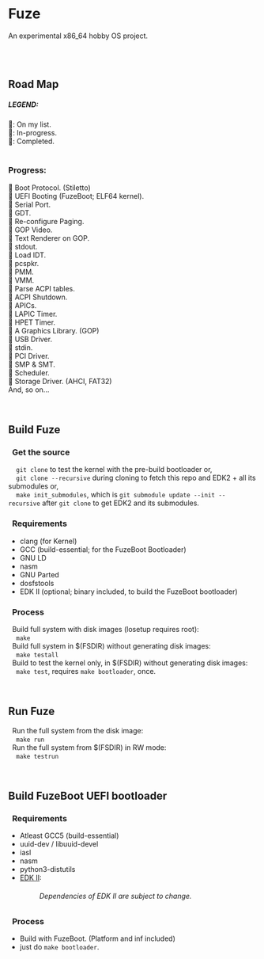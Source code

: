 # Fuze
An experimental x86_64 hobby OS project.
&nbsp;  
&nbsp;  

&nbsp;
## Road Map
#####  LEGEND:
💙: On my list.  
💛: In-progress.  
💚: Completed.  
&nbsp;
### Progress:
💚 Boot Protocol. (Stiletto)  
💚 UEFI Booting (FuzeBoot; ELF64 kernel).  
💚 Serial Port.  
💚 GDT.  
💙 Re-configure Paging.  
💚 GOP Video.  
💚 Text Renderer on GOP.  
💚 stdout.  
💙 Load IDT.  
💛 pcspkr.  
💙 PMM.  
💙 VMM.  
💙 Parse ACPI tables.  
💙 ACPI Shutdown.  
💙 APICs.  
💙 LAPIC Timer.  
💙 HPET Timer.  
💙 A Graphics Library. (GOP)  
💙 USB Driver.  
💙 stdin.  
💙 PCI Driver.  
💙 SMP & SMT.  
💙 Scheduler.  
💙 Storage Driver. (AHCI, FAT32)   
And, so on...   

&nbsp;

## Build Fuze
### &nbsp; Get the source
&nbsp; &nbsp; `git clone` to test the kernel with the pre-build bootloader or,  
&nbsp; &nbsp; `git clone --recursive` during cloning to fetch this repo and EDK2 + all its submodules or,   
&nbsp; &nbsp; `make init_submodules`, which is `git submodule update --init --recursive` after `git clone` to get EDK2 and its submodules.
### &nbsp; Requirements
* clang (for Kernel)
* GCC (build-essential; for the FuzeBoot Bootloader)
* GNU LD
* nasm
* GNU Parted
* dosfstools
* EDK II (optional; binary included, to build the FuzeBoot bootloader)

### &nbsp; Process
&nbsp; Build full system with disk images (losetup requires root):  
&nbsp; &nbsp; `make`  
&nbsp; Build full system in $(FSDIR) without generating disk images:  
&nbsp; &nbsp; `make testall`  
&nbsp; Build to test the kernel only, in $(FSDIR) without generating disk images:  
&nbsp; &nbsp; `make test`, requires `make bootloader`, once.

&nbsp;

## Run Fuze
&nbsp; Run the full system from the disk image:  
&nbsp; &nbsp; `make run`  
&nbsp; Run the full system from $(FSDIR) in RW mode:  
&nbsp; &nbsp; `make testrun`  

&nbsp;

## Build FuzeBoot UEFI bootloader
### &nbsp; Requirements
* Atleast GCC5 (build-essential)
* uuid-dev / libuuid-devel
* iasl
* nasm
* python3-distutils
* [EDK II](https://github.com/tianocore/edk2):  
###### &nbsp; &nbsp; &nbsp; &nbsp; &nbsp; &nbsp; &nbsp; &nbsp; Dependencies of EDK II are subject to change.

### &nbsp; Process
+ Build with FuzeBoot. (Platform and inf included)
+ just do `make bootloader`.
